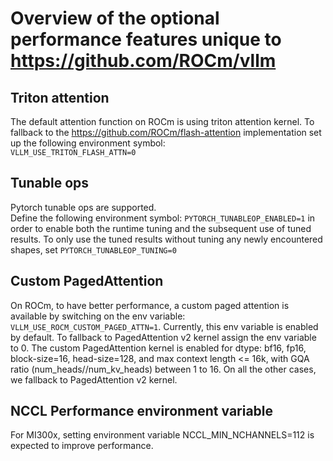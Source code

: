 # Overview of the optional performance features unique to <https://github.com/ROCm/vllm>

## Triton attention

The default attention function on ROCm is using triton attention kernel. To fallback to the <https://github.com/ROCm/flash-attention> implementation set up the following environment symbol:  
`VLLM_USE_TRITON_FLASH_ATTN=0`

## Tunable ops

Pytorch tunable ops are supported.  
Define the following environment symbol: `PYTORCH_TUNABLEOP_ENABLED=1` in order to enable both the runtime tuning and the subsequent use of tuned results. To only use the tuned results without tuning any newly encountered shapes, set `PYTORCH_TUNABLEOP_TUNING=0`

## Custom PagedAttention

On ROCm, to have better performance, a custom paged attention is available by switching on the env variable: `VLLM_USE_ROCM_CUSTOM_PAGED_ATTN=1`.
Currently, this env variable is enabled by default. To fallback to PagedAttention v2 kernel assign the env variable to 0.
The custom PagedAttention kernel is enabled for dtype: bf16, fp16, block-size=16, head-size=128, and max context length <= 16k, with GQA ratio (num_heads//num_kv_heads) between 1 to 16. On all the other cases, we fallback to PagedAttention v2 kernel.

## NCCL Performance environment variable

For MI300x, setting environment variable NCCL_MIN_NCHANNELS=112 is expected to improve performance.
